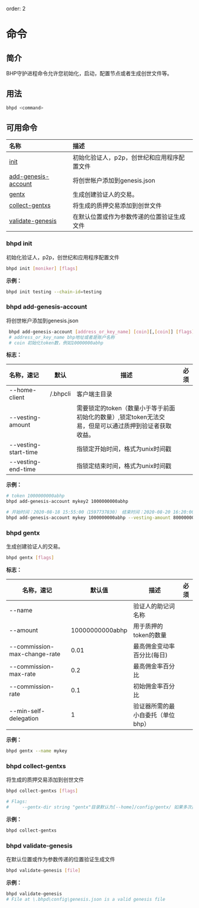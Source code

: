order: 2

# 命令

## 简介

BHP守护进程命令允许您初始化，启动，配置节点或者生成创世文件等。

## 用法

```bash
bhpd <command>
```

## 可用命令

|名称                       | 描述                                        |
| :----------------------------------------------- | :------------------------------------------ |
|                [init](#bhpd-init)                | 初始化验证人，p2p，创世纪和应用程序配置文件 |
| [add-genesis-account](#bhpd-add-genesis-account) | 将创世帐户添加到genesis.json                |
|               [gentx](#bhpd-gentx)               | 生成创建验证人的交易。                      |
|      [collect-gentxs](#bhpd-collect-gentxs)      | 将生成的质押交易添加到创世文件              |
| [validate-genesis](#bhpd-validate-genesis) | 在默认位置或作为参数传递的位置验证生成文件 |



### bhpd init

初始化验证人，p2p，创世纪和应用程序配置文件

```bash	
bhpd init [moniker] [flags]
```

**示例：**

```bash
bhpd init testing --chain-id=testing
```

### bhpd add-genesis-account

将创世帐户添加到genesis.json

```bash
 bhpd add-genesis-account [address_or_key_name] [coin][,[coin]] [flags]
 # address_or_key_name bhp地址或者是账户名称
 # coin 初始化token数，例如10000000abhp
```

**标志：**

| 名称，速记           | 默认     | 描述                                                         | 必须 |
| :------------------- | -------- | ------------------------------------------------------------ | ---- |
| --home-client        | /.bhpcli | 客户端主目录                                                 |      |
| --vesting-amount     |          | 需要锁定的token（数量小于等于前面初始化的数量）,锁定token无法交易，但是可以通过质押到验证者获取收益。 |      |
| --vesting-start-time |          | 指锁定开始时间，格式为unix时间戳                             |      |
| --vesting-end-time   |          | 指锁定结束时间，格式为unix时间戳                             |      |

**示例：**

```bash
# token 1000000000abhp
bhpd add-genesis-account mykey2 1000000000abhp

# 开始时间：2020-08-18 15:55:00（1597737830） 结束时间：2020-08-20 16:20:00 （1597911600）
bhpd add-genesis-account mykey 1000000000abhp --vesting-amount 800000000abhp  --vesting-start-time 1597737830  --vesting-end-time 1597911600
```

### bhpd gentx

生成创建验证人的交易。

```bash
bhpd gentx [flags]
```

**标志：**

| 名称，速记                   | 默认值          | 描述                              | 必须 |
| ---------------------------- | --------------- | --------------------------------- | ---- |
| --name                       |                 | 验证人的助记词名称                |      |
| --amount                     | 10000000000abhp | 用于质押的token的数量             |      |
| --commission-max-change-rate | 0.01            | 最高佣金变动率百分比(每日)        |      |
| --commission-max-rate        | 0.2             | 最高佣金率百分比                  |      |
| --commission-rate            | 0.1             | 初始佣金率百分比                  |      |
| --min-self-delegation        | 1               | 验证器所需的最小自委托（单位bhp） |      |

**示例：**

```bash
bhpd gentx --name mykey
```

### bhpd collect-gentxs

将生成的质押交易添加到创世文件

```bash
bhpd collect-gentxs [flags]

# Flags:
#     --gentx-dir string "gentx"目录默认为[--home]/config/gentx/ 如果多次执行，则会覆盖前一个。
```

**示例：**

```bash
bhpd collect-gentxs
```

### bhpd validate-genesis

在默认位置或作为参数传递的位置验证生成文件

```bash
bhpd validate-genesis [file]
```

**示例：**

```bash
bhpd validate-genesis
# File at \.bhpd\config\genesis.json is a valid genesis file
```

